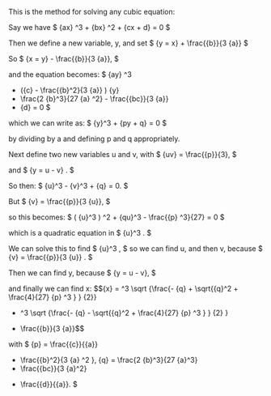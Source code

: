 This is the method for solving any cubic equation:

Say we have $ {ax} ^3 + {bx} ^2 + {cx + d} = 0 $

Then we define a new variable, y, and set $ {y = x} + 
\frac{{b}}{3 {a}} $

So $ {x = y} - \frac{{b}}{3 {a}}, $

and the equation becomes: $ {ay} ^3 
+ ({c} - \frac{{b}^2}{3 {a}} ) {y} 
+ \frac{2 {b}^3}{27 {a} ^2} - \frac{{bc}}{3 {a}} 
+ {d} = 0 $

which we can write as: $ {y}^3 + {py + q} = 0 $

by dividing by a and defining p and q appropriately.

Next define two new variables u and v, with $ {uv} = \frac{{p}}{3}, $

and $ {y = u - v} . $

So then: $ {u}^3 - {v}^3 + {q} = 0. $

But $ {v} = \frac{{p}}{3 {u}}, $

so this becomes: $ ( {u}^3 ) ^2 + {qu}^3 - \frac{{p} ^3}{27} = 0 $

which is a quadratic equation in $ {u}^3 . $

We can solve this to find $ {u}^3 , $ so we can find u, and then v,
because $ {v} = \frac{{p}}{3 {u}} . $

Then we can find y, because $ {y = u - v}, $

and finally we can find x: $${x} = 
 ^3 \sqrt {\frac{- {q} + \sqrt{{q}^2 + \frac{4}{27} {p} ^3 } } {2}}
+  ^3 \sqrt {\frac{- {q} - \sqrt{{q}^2 + \frac{4}{27} {p} ^3 } } {2} } 
- \frac{{b}}{3 {a}}$$

with $ {p} = \frac{{c}}{{a}} 
- \frac{{b}^2}{3 {a} ^2 }, 
{q} = \frac{2 {b}^3}{27 {a}^3}
- \frac{{bc}}{3 {a}^2} 
+ \frac{{d}}{{a}}. $
